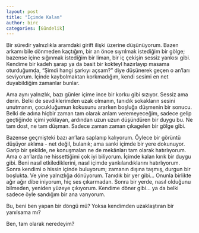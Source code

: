 ```yaml
---
layout: post
title: "İçimde Kalan"
author: birc
categories: [Gündelik]
---
```


Bir süredir yalnızlıkla aramdaki girift ilişki üzerine düşünüyorum. Bazen arkamı bile dönmeden kaçtığım, bir an önce sıyrılmak istediğim bir gölge; bazense içine sığınmak istediğim bir liman, bir iç çekişin sessiz yankısı gibi. Kendime bir kadeh şarap ya da basit bir kokteyl hazırlayıp masama oturduğumda, “Şimdi hangi şarkıyı açsam?” diye düşünerek geçen o an’ları seviyorum. İçinde kaybolmaktan korkmadığım, kendi sesimi en net duyabildiğim zamanlar bunlar.

Ama aynı yalnızlık, bazı günler içime ince bir korku gibi sızıyor. Sessiz ama derin. Belki de sevdiklerimden uzak olmanın, tanıdık sokakların sesini unutmanın, çocukluğumun kokusunu ararken boşluğa düşmenin bir sonucu. Belki de adına hiçbir zaman tam olarak anlam veremeyeceğim, sadece gelip geçtiğinde içimi yoklayan, ardından uzun uzun düşündüren bir duygu bu. Ne tam dost, ne tam düşman. Sadece zaman zaman çıkagelen bir gölge gibi.

Bazense geçmişteki bazı an’lara saplanıp kalıyorum. Öylece bir görüntü düşüyor aklıma - net değil, bulanık; ama sanki içimde bir yere dokunuyor. Garip bir şekilde, ne konuşmaları ne de mekânları tam olarak hatırlıyorum. Ama o an’larda ne hissettiğimi çok iyi biliyorum. İçimde kalan kırık bir duygu gibi. Beni nasıl etkilediklerini, nasıl içimde yankılandıklarını hatırlıyorum. Sonra kendimi o hissin içinde buluyorum; zamanın dışına taşmış, durgun bir boşlukta. Ve yine yalnızlığa dönüyorum. Tanıdık bir yer gibi… Onunla birlikte ağır ağır dibe iniyorum, hiç ses çıkarmadan. Sonra bir yerde, nasıl olduğunu bilmeden, yeniden yüzeye çıkıyorum. Kendime döner gibi… ya da belki sadece öyle sandığım bir ana varıyorum.

Bu, beni ben yapan bir döngü mü? Yoksa kendimden uzaklaştıran bir yanılsama mı?

Ben, tam olarak neredeyim?